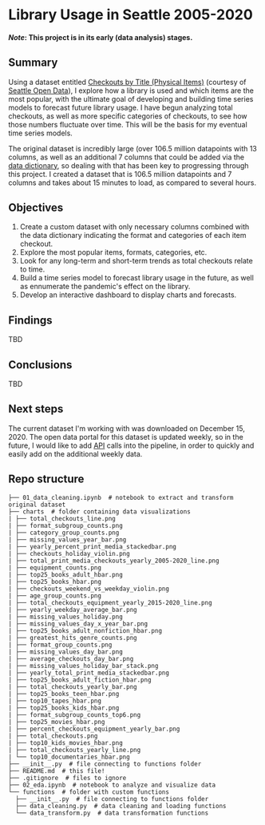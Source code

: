# Library Usage in Seattle 2005-2020

#### *Note*: This project is in its early (data analysis) stages. 

## Summary
Using a dataset entitled [Checkouts by Title (Physical Items)](https://data.seattle.gov/Community/Checkouts-By-Title-Physical-Items-/5src-czff) (courtesy of [Seattle Open Data](https://data.seattle.gov/)), I explore how a library is used and which items are the most popular, with the ultimate goal of developing and building time series models to forecast future library usage. I have begun analyzing total checkouts, as well as more specific categories of checkouts, to see how those numbers fluctuate over time. This will be the basis for my eventual time series models.

The original dataset is incredibly large (over 106.5 million datapoints with 13 columns, as well as an additional 7 columns that could be added via the [data dictionary](https://data.seattle.gov/Community/Integrated-Library-System-ILS-Data-Dictionary/pbt3-ytbc), so dealing with that has been key to progressing through this project. I created a dataset that is 106.5 million datapoints and 7 columns and takes about 15 minutes to load, as compared to several hours.

## Objectives
1. Create a custom dataset with only necessary columns combined with the data dictionary indicating the format and categories of each item checkout.
2. Explore the most popular items, formats, categories, etc.
3. Look for any long-term and short-term trends as total checkouts relate to time.
4. Build a time series model to forecast library usage in the future, as well as ennumerate the pandemic's effect on the library.
5. Develop an interactive dashboard to display charts and forecasts.

## Findings
TBD

## Conclusions
TBD

## Next steps
The current dataset I'm working with was downloaded on December 15, 2020. The open data portal for this dataset is updated weekly, so in the future, I would like to add [API](https://dev.socrata.com/foundry/data.seattle.gov/5src-czff) calls into the pipeline, in order to quickly and easily add on the additional weekly data.

## Repo structure

```
├── 01_data_cleaning.ipynb  # notebook to extract and transform original dataset
├── charts  # folder containing data visualizations
| ├── total_checkouts_line.png
| ├── format_subgroup_counts.png
| ├── category_group_counts.png
| ├── missing_values_year_bar.png
| ├── yearly_percent_print_media_stackedbar.png
| ├── checkouts_holiday_violin.png
| ├── total_print_media_checkouts_yearly_2005-2020_line.png
| ├── equipment_counts.png
| ├── top25_books_adult_hbar.png
| ├── top25_books_hbar.png
| ├── checkouts_weekend_vs_weekday_violin.png
| ├── age_group_counts.png
| ├── total_checkouts_equipment_yearly_2015-2020_line.png
| ├── yearly_weekday_average_bar.png
| ├── missing_values_holiday.png
| ├── missing_values_day_x_year_bar.png
| ├── top25_books_adult_nonfiction_hbar.png
| ├── greatest_hits_genre_counts.png
| ├── format_group_counts.png
| ├── missing_values_day_bar.png
| ├── average_checkouts_day_bar.png
| ├── missing_values_holiday_bar_stack.png
| ├── yearly_total_print_media_stackedbar.png
| ├── top25_books_adult_fiction_hbar.png
| ├── total_checkouts_yearly_bar.png
| ├── top25_books_teen_hbar.png
| ├── top10_tapes_hbar.png
| ├── top25_books_kids_hbar.png
| ├── format_subgroup_counts_top6.png
| ├── top25_movies_hbar.png
| ├── percent_checkouts_equipment_yearly_bar.png
| ├── total_checkouts.png
| ├── top10_kids_movies_hbar.png
| ├── total_checkouts_yearly_line.png
| └── top10_documentaries_hbar.png
├── __init__.py  # file connecting to functions folder
├── README.md  # this file!
├── .gitignore  # files to ignore
├── 02_eda.ipynb  # notebook to analyze and visualize data 
└── functions  # folder with custom functions
  ├── __init__.py  # file connecting to functions folder
  ├── data_cleaning.py  # data cleaning and loading functions
  └── data_transform.py  # data transformation functions
```
